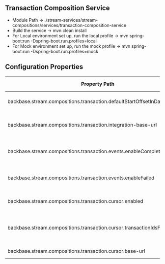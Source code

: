 ## Transaction Composition Service
* Module Path -> ./stream-services/stream-compositions/services/transaction-composition-service
* Build the service -> mvn clean install
* For Local environment set up, run the local profile -> mvn spring-boot:run -Dspring-boot.run.profiles=local
* For Mock environment set up, run the mock profile -> mvn spring-boot:run -Dspring-boot.run.profiles=mock

## Configuration Properties

| Property Path  | Property Description |
   | ------------- | ------------- |
backbase.stream.compositions.transaction.defaultStartOffsetInDays | The Transaction Cursor default start date
backbase.stream.compositions.transaction.integration-base-url | The Integration base url, which pulls the data from core
backbase.stream.compositions.transaction.events.enableCompleted | The toggle for enabling events on composition completion
backbase.stream.compositions.transaction.events.enableFailed | The toggle for enabling events on composition failure
backbase.stream.compositions.transaction.cursor.enabled | The toggle for cursor to be enabled/disabled
backbase.stream.compositions.transaction.cursor.transactionIdsFilterEnabled | The toggle to enable/disable upserting transaction Id's to the Cursor
backbase.stream.compositions.transaction.cursor.base-url | The transaction cursor base url

